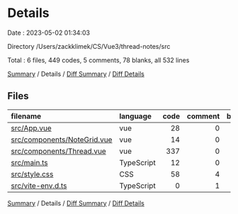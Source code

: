 # Details

Date : 2023-05-02 01:34:03

Directory /Users/zackklimek/CS/Vue3/thread-notes/src

Total : 6 files,  449 codes, 5 comments, 78 blanks, all 532 lines

[Summary](results.md) / Details / [Diff Summary](diff.md) / [Diff Details](diff-details.md)

## Files
| filename | language | code | comment | blank | total |
| :--- | :--- | ---: | ---: | ---: | ---: |
| [src/App.vue](/src/App.vue) | vue | 28 | 0 | 5 | 33 |
| [src/components/NoteGrid.vue](/src/components/NoteGrid.vue) | vue | 14 | 0 | 6 | 20 |
| [src/components/Thread.vue](/src/components/Thread.vue) | vue | 337 | 0 | 48 | 385 |
| [src/main.ts](/src/main.ts) | TypeScript | 12 | 0 | 4 | 16 |
| [src/style.css](/src/style.css) | CSS | 58 | 4 | 14 | 76 |
| [src/vite-env.d.ts](/src/vite-env.d.ts) | TypeScript | 0 | 1 | 1 | 2 |

[Summary](results.md) / Details / [Diff Summary](diff.md) / [Diff Details](diff-details.md)